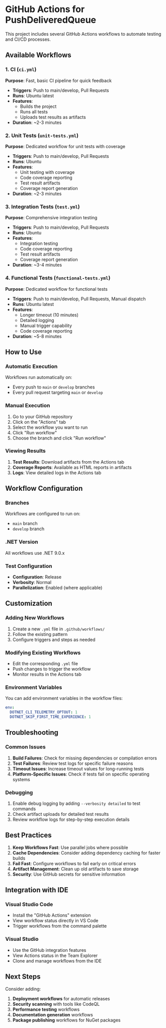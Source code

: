 # GitHub Actions for PushDeliveredQueue

This project includes several GitHub Actions workflows to automate testing and CI/CD processes.

## Available Workflows

### 1. CI (`ci.yml`)
**Purpose**: Fast, basic CI pipeline for quick feedback
- **Triggers**: Push to main/develop, Pull Requests
- **Runs**: Ubuntu latest
- **Features**: 
  - Builds the project
  - Runs all tests
  - Uploads test results as artifacts
- **Duration**: ~2-3 minutes

### 2. Unit Tests (`unit-tests.yml`)
**Purpose**: Dedicated workflow for unit tests with coverage
- **Triggers**: Push to main/develop, Pull Requests
- **Runs**: Ubuntu
- **Features**:
  - Unit testing with coverage
  - Code coverage reporting
  - Test result artifacts
  - Coverage report generation
- **Duration**: ~2-3 minutes

### 3. Integration Tests (`test.yml`)
**Purpose**: Comprehensive integration testing
- **Triggers**: Push to main/develop, Pull Requests
- **Runs**: Ubuntu
- **Features**:
  - Integration testing
  - Code coverage reporting
  - Test result artifacts
  - Coverage report generation
- **Duration**: ~3-4 minutes

### 4. Functional Tests (`functional-tests.yml`)
**Purpose**: Dedicated workflow for functional tests
- **Triggers**: Push to main/develop, Pull Requests, Manual dispatch
- **Runs**: Ubuntu latest
- **Features**:
  - Longer timeout (10 minutes)
  - Detailed logging
  - Manual trigger capability
  - Code coverage reporting
- **Duration**: ~5-8 minutes

## How to Use

### Automatic Execution
Workflows run automatically on:
- Every push to `main` or `develop` branches
- Every pull request targeting `main` or `develop`

### Manual Execution
1. Go to your GitHub repository
2. Click on the "Actions" tab
3. Select the workflow you want to run
4. Click "Run workflow"
5. Choose the branch and click "Run workflow"

### Viewing Results
1. **Test Results**: Download artifacts from the Actions tab
2. **Coverage Reports**: Available as HTML reports in artifacts
3. **Logs**: View detailed logs in the Actions tab

## Workflow Configuration

### Branches
Workflows are configured to run on:
- `main` branch
- `develop` branch

### .NET Version
All workflows use .NET 9.0.x

### Test Configuration
- **Configuration**: Release
- **Verbosity**: Normal
- **Parallelization**: Enabled (where applicable)

## Customization

### Adding New Workflows
1. Create a new `.yml` file in `.github/workflows/`
2. Follow the existing pattern
3. Configure triggers and steps as needed

### Modifying Existing Workflows
- Edit the corresponding `.yml` file
- Push changes to trigger the workflow
- Monitor results in the Actions tab

### Environment Variables
You can add environment variables in the workflow files:
```yaml
env:
  DOTNET_CLI_TELEMETRY_OPTOUT: 1
  DOTNET_SKIP_FIRST_TIME_EXPERIENCE: 1
```

## Troubleshooting

### Common Issues
1. **Build Failures**: Check for missing dependencies or compilation errors
2. **Test Failures**: Review test logs for specific failure reasons
3. **Timeout Issues**: Increase timeout values for long-running tests
4. **Platform-Specific Issues**: Check if tests fail on specific operating systems

### Debugging
1. Enable debug logging by adding `--verbosity detailed` to test commands
2. Check artifact uploads for detailed test results
3. Review workflow logs for step-by-step execution details

## Best Practices

1. **Keep Workflows Fast**: Use parallel jobs where possible
2. **Cache Dependencies**: Consider adding dependency caching for faster builds
3. **Fail Fast**: Configure workflows to fail early on critical errors
4. **Artifact Management**: Clean up old artifacts to save storage
5. **Security**: Use GitHub secrets for sensitive information

## Integration with IDE

### Visual Studio Code
- Install the "GitHub Actions" extension
- View workflow status directly in VS Code
- Trigger workflows from the command palette

### Visual Studio
- Use the GitHub integration features
- View Actions status in the Team Explorer
- Clone and manage workflows from the IDE

## Next Steps

Consider adding:
1. **Deployment workflows** for automatic releases
2. **Security scanning** with tools like CodeQL
3. **Performance testing** workflows
4. **Documentation generation** workflows
5. **Package publishing** workflows for NuGet packages
